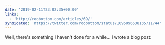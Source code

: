 ```yaml
---
date: '2019-02-11T23:02:35+00:00'
links:
  - 'http://roobottom.com/articles/69/'
syndicated: 'https://twitter.com/roobottom/status/1095096538135711744'
---
```

Well, there's something I haven't done for a while... I wrote a blog post: 
